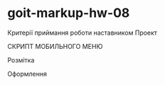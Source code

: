 # goit-markup-hw-08

<!-- Створи репозиторій goit-markup-hw-08. -->
<!-- Склонуй створений репозиторій і скопіюй в нього файли попередньої роботи. -->
<!-- Виконай верстку адаптивної версії усіх сторінок та елементів макета домашнього завдання #8. -->
<!-- Налаштуй GitHub Pages і додай посилання на живу сторінку в шапку GitHub-репозиторія. -->

Критерії приймання роботи наставником
Проект

<!-- «A1» Використовується методологія BEM. -->

<!-- «A2» Використовується препроцесор SASS. -->

<!-- «A3» У файлах index.html і portfolio.html підключений мініфікованний файл стилів main.min.css з папки css. -->

<!-- «A4» При перегляді сторінки на будь-якому пристрої шириною від 320px, не з'являється горизонтальна смуга прокручування. -->

<!-- «A5» Скрипт мобільного меню підключений в HTML окремим файлом mobile-menu.js. -->

СКРИПТ МОБИЛЬНОГО МЕНЮ

<!-- Полный пример создания мобильного меню с уже написанным скриптом разбери в мастерской. -->

Розмітка

<!-- «B1» У всіх сторінок в блоці <head> є метатег viewport. -->

<!-- «B2» Всі фонові і контентні растрові зображення - респонсивні і підтримують екрани щільністю x1 і x2. -->

<!-- «B3» Для респонсивних фонових зображень використані медіа-функціі min-device-pixel-ratio і min-resolution. -->

<!-- «B4» Виконана розмітка мобільного меню. -->

Оформлення

<!-- «C1» При написанні стилів використаний Mobile First підхід і медіа-функція (min-width: ). -->

<!-- «C2» Стилі, необхідні тільки у певному проміжку, закриті в медіа-запити (min-width: ) and (max-width: ) або тільки (max-width: ). -->

<!-- «C3» В медіа-запитах відсутнє зайве дублювання стилів. -->

<!-- «C4» Верстка виконана щодо трьох точок перелому: 480px, 768px і 1200px. -->

<!-- «C5» Виконано оформлення мобільного меню. -->
